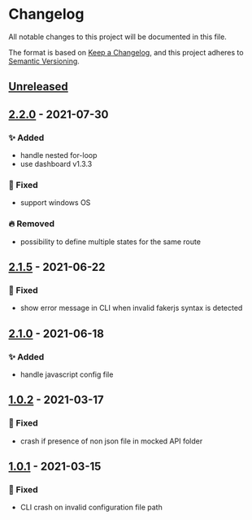 # Changelog
All notable changes to this project will be documented in this file.

The format is based on [Keep a Changelog](https://keepachangelog.com/en/1.0.0/),
and this project adheres to [Semantic Versioning](https://semver.org/spec/v2.0.0.html).

## [Unreleased]

## [2.2.0] - 2021-07-30
### ✨ Added
- handle nested for-loop
- use dashboard v1.3.3

### 🐛 Fixed
- support windows OS

### 🔥 Removed
- possibility to define multiple states for the same route

## [2.1.5] - 2021-06-22
### 🐛 Fixed
- show error message in CLI when invalid fakerjs syntax is detected

## [2.1.0] - 2021-06-18
### ✨ Added
- handle javascript config file


## [1.0.2] - 2021-03-17
### 🐛 Fixed
- crash if presence of non json file in mocked API folder

## [1.0.1] - 2021-03-15
### 🐛 Fixed
- CLI crash on invalid configuration file path


[Unreleased]: ./compare/v2.2.0...HEAD
[2.2.0]: ./releases/tag/v2.2.0
[2.1.5]: ./releases/tag/v2.1.5
[2.1.0]: ./releases/tag/v2.1.0
[1.0.2]: ./releases/tag/v1.0.2
[1.0.1]: ./releases/tag/v1.0.1
